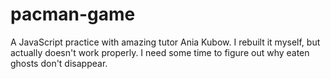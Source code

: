 # pacman-game
A JavaScript practice with amazing tutor Ania Kubow. I rebuilt it myself, but actually doesn't work properly. I need some time to figure out why eaten ghosts don't disappear.
